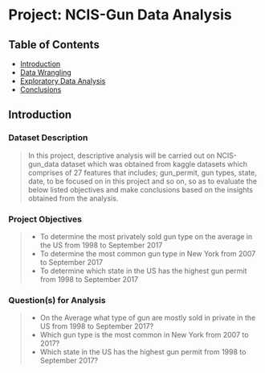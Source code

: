 
# Project: NCIS-Gun Data Analysis

## Table of Contents
<ul>
<li><a href="#intro">Introduction</a></li>
<li><a href="#wrangling">Data Wrangling</a></li>
<li><a href="#eda">Exploratory Data Analysis</a></li>
<li><a href="#conclusions">Conclusions</a></li>
</ul>

<a id='intro'></a>
## Introduction

### Dataset Description 

> In this project, descriptive analysis will be carried out on NCIS-gun_data dataset which was obtained from kaggle datasets which comprises of 27 features that includes; gun_permit, gun types, state, date, to be focused on in this project and so on, so as to evaluate the below listed objectives and make conclusions based on the insights obtained from the analysis.

### Project Objectives
> - To determine the most privately sold gun type on the average in the US from 1998 to September 2017
> - To determine the most common gun type in New York from 2007 to September 2017
> - To determine which state in the US has the highest gun permit from 1998 to September 2017

### Question(s) for Analysis

> - On the Average what type of gun are mostly sold in private in the US from 1998 to September 2017?
> - Which gun type is the most common in New York from 2007 to 2017?
> - Which state in the US has the highest gun permit from 1998 to September 2017?